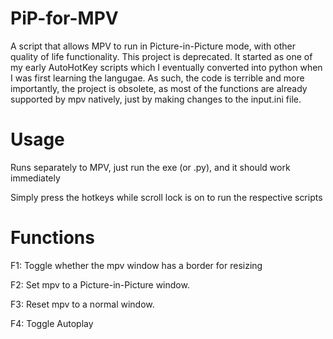 # PiP-for-MPV
A script that allows MPV to run in Picture-in-Picture mode, with other quality of life functionality.
This project is deprecated. It started as one of my early AutoHotKey scripts which I eventually converted into python when I was first learning the langugae.
As such, the code is terrible and more importantly, the project is obsolete, as most of the functions are already supported by mpv natively, just by making changes to the input.ini file.

# Usage
Runs separately to MPV, just run the exe (or .py), and it should work immediately

Simply press the hotkeys while scroll lock is on to run the respective scripts

# Functions
F1: Toggle whether the mpv window has a border for resizing

F2: Set mpv to a Picture-in-Picture window.

F3: Reset mpv to a normal window.

F4: Toggle Autoplay

